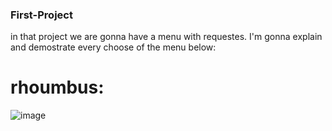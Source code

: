 ### First-Project
in that project we are gonna have a menu with requestes.
I'm gonna explain and demostrate every choose of the menu below:


# rhoumbus:
![image](https://user-images.githubusercontent.com/83518959/191582093-dd6625ef-9da2-4a32-9b67-974cec7abf8c.png)

